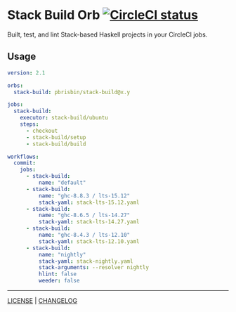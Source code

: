 # Stack Build Orb [![CircleCI status](https://circleci.com/gh/pbrisbin/stack-build-orb.svg "CircleCI status")](https://circleci.com/gh/pbrisbin/stack-build-orb)

Built, test, and lint Stack-based Haskell projects in your CircleCI jobs.

## Usage

```yaml
version: 2.1

orbs:
  stack-build: pbrisbin/stack-build@x.y

jobs:
  stack-build:
    executor: stack-build/ubuntu
    steps:
      - checkout
      - stack-build/setup
      - stack-build/build

workflows:
  commit:
    jobs:
      - stack-build:
          name: "default"
      - stack-build:
          name: "ghc-8.8.3 / lts-15.12"
          stack-yaml: stack-lts-15.12.yaml
      - stack-build:
          name: "ghc-8.6.5 / lts-14.27"
          stack-yaml: stack-lts-14.27.yaml
      - stack-build:
          name: "ghc-8.4.3 / lts-12.10"
          stack-yaml: stack-lts-12.10.yaml
      - stack-build:
          name: "nightly"
          stack-yaml: stack-nightly.yaml
          stack-arguments: --resolver nightly
          hlint: false
          weeder: false
```

---

[LICENSE](./LICENSE) | [CHANGELOG](./CHANGELOG.md)
